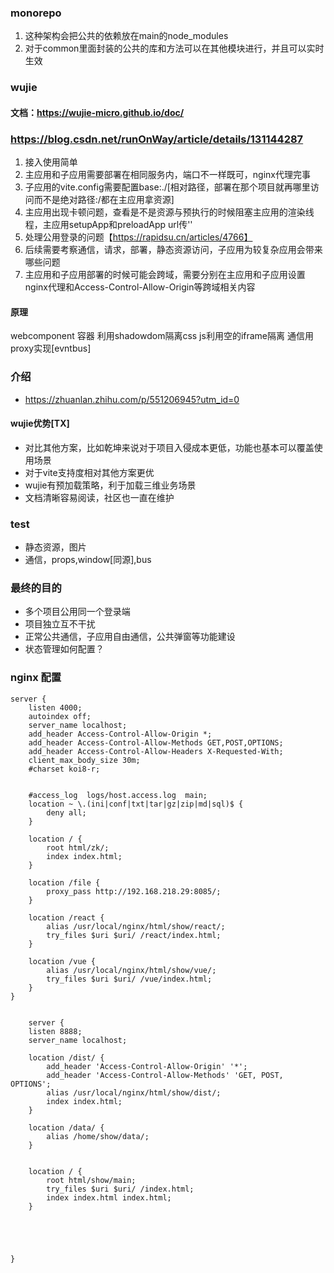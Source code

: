 <!--
 * @Description: monorepo依赖架构搭建【高内聚，低耦合】
 * @Author: lujunan
 * @Date: 2024-01-09 19:14:00
 * @LastEditors: lujunan
 * @LastEditTime: 2024-01-09 21:34:38
-->
### monorepo
1. 这种架构会把公共的依赖放在main的node_modules
2. 对于common里面封装的公共的库和方法可以在其他模块进行，并且可以实时生效

### wujie
#### 文档：https://wujie-micro.github.io/doc/
### https://blog.csdn.net/runOnWay/article/details/131144287
1. 接入使用简单
2. 主应用和子应用需要部署在相同服务内，端口不一样既可，nginx代理完事
2. 子应用的vite.config需要配置base:./[相对路径，部署在那个项目就再哪里访问而不是绝对路径:/都在主应用拿资源] 
2. 主应用出现卡顿问题，查看是不是资源与预执行的时候阻塞主应用的渲染线程，主应用setupApp和preloadApp url传''
2. 处理公用登录的问题【https://rapidsu.cn/articles/4766】
3. 后续需要考察通信，请求，部署，静态资源访问，子应用为较复杂应用会带来哪些问题
4. 主应用和子应用部署的时候可能会跨域，需要分别在主应用和子应用设置nginx代理和Access-Control-Allow-Origin等跨域相关内容


#### 原理
 webcomponent 容器
利用shadowdom隔离css
js利用空的iframe隔离
通信用proxy实现[evntbus]

### 介绍
- https://zhuanlan.zhihu.com/p/551206945?utm_id=0

#### wujie优势[TX]
- 对比其他方案，比如乾坤来说对于项目入侵成本更低，功能也基本可以覆盖使用场景
- 对于vite支持度相对其他方案更优
- wujie有预加载策略，利于加载三维业务场景
- 文档清晰容易阅读，社区也一直在维护

### test
- 静态资源，图片
- 通信，props,window[同源],bus



### 最终的目的
- 多个项目公用同一个登录端
- 项目独立互不干扰
- 正常公共通信，子应用自由通信，公共弹窗等功能建设
- 状态管理如何配置？

### nginx 配置
    server {
        listen 4000;
        autoindex off;
        server_name localhost;
        add_header Access-Control-Allow-Origin *;
        add_header Access-Control-Allow-Methods GET,POST,OPTIONS;
        add_header Access-Control-Allow-Headers X-Requested-With;
        client_max_body_size 30m;
        #charset koi8-r;


        #access_log  logs/host.access.log  main;
        location ~ \.(ini|conf|txt|tar|gz|zip|md|sql)$ {
            deny all;
        }

        location / {
            root html/zk/;
            index index.html;
        }

        location /file {
            proxy_pass http://192.168.218.29:8085/;
        }
        
        location /react {
            alias /usr/local/nginx/html/show/react/;
            try_files $uri $uri/ /react/index.html;
        }
        
        location /vue {
            alias /usr/local/nginx/html/show/vue/;
            try_files $uri $uri/ /vue/index.html;
        }
    }


        server {
        listen 8888;
        server_name localhost;
        
        location /dist/ {
            add_header 'Access-Control-Allow-Origin' '*';
            add_header 'Access-Control-Allow-Methods' 'GET, POST, OPTIONS';
            alias /usr/local/nginx/html/show/dist/; 
            index index.html;
        }
        
        location /data/ {
            alias /home/show/data/;
        }
        
        
        location / {
            root html/show/main;
            try_files $uri $uri/ /index.html;
            index index.html index.html;
        }
        
        

        
        
    }

